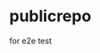 # publicrepo
for e2e test







































































































































































































































































































































































































































































































































































































































































































































































































































































































































































































































































































































































































































































































































































































































































































































































































































































































































